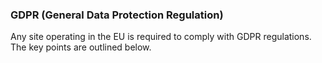 ### GDPR (General Data Protection Regulation)

Any site operating in the EU is required to comply with GDPR regulations. The key points are outlined below.
